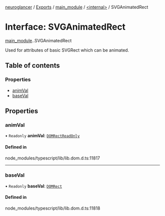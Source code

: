 [neuroglancer](../README.md) / [Exports](../modules.md) / [main\_module](../modules/main_module.md) / [<internal\>](../modules/main_module._internal_.md) / SVGAnimatedRect

# Interface: SVGAnimatedRect

[main_module](../modules/main_module.md).[<internal>](../modules/main_module._internal_.md).SVGAnimatedRect

Used for attributes of basic SVGRect which can be animated.

## Table of contents

### Properties

- [animVal](main_module._internal_.SVGAnimatedRect.md#animval)
- [baseVal](main_module._internal_.SVGAnimatedRect.md#baseval)

## Properties

### animVal

• `Readonly` **animVal**: [`DOMRectReadOnly`](../modules/main_module._internal_.md#domrectreadonly)

#### Defined in

node_modules/typescript/lib/lib.dom.d.ts:11817

___

### baseVal

• `Readonly` **baseVal**: [`DOMRect`](../modules/main_module._internal_.md#domrect)

#### Defined in

node_modules/typescript/lib/lib.dom.d.ts:11818
